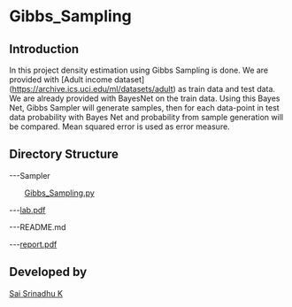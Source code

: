 Gibbs_Sampling
======================

Introduction
------------

In this project density estimation using Gibbs Sampling is done. We are provided with [Adult income dataset] (https://archive.ics.uci.edu/ml/datasets/adult) as train data and test data. We are already provided with BayesNet on the train data. Using this Bayes Net, Gibbs Sampler will generate samples, then for each data-point in test data probability with Bayes Net and probability from sample generation will be compared. Mean squared error is used as error measure.

Directory Structure
-------------------

---Sampler

&nbsp;&nbsp;&nbsp;&nbsp;&nbsp;&nbsp; [Gibbs_Sampling.py](Sampler/Gibbs_Sampling.py)

---[lab.pdf](lab.pdf)

---README.md

---[report.pdf](report.pdf)



Developed by
------------
[Sai Srinadhu K](https://www.linkedin.com/in/sai-srinadhu-katta-a189ab11b/)
